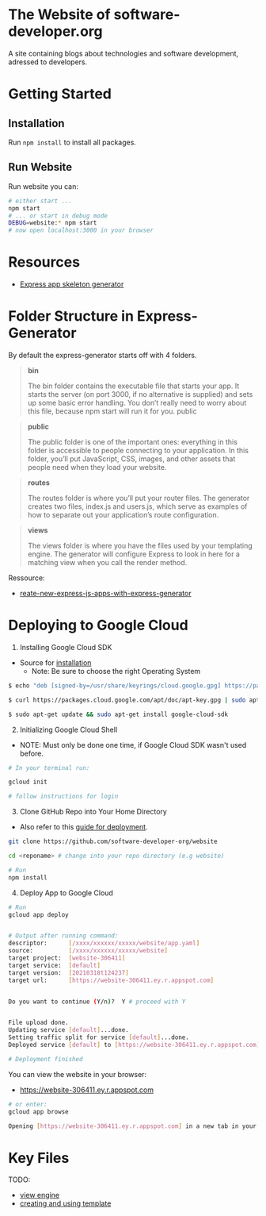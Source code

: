 # The Website of software-developer.org

A site containing blogs about technologies and software development, adressed to developers.

# Getting Started

## Installation

Run `npm install` to install all packages.

## Run Website

Run website you can:

```bash
# either start ...
npm start
# ... or start in debug mode
DEBUG=website:* npm start
# now open localhost:3000 in your browser
```

# Resources

- [Express app skeleton generator](https://expressjs.com/en/starter/generator.html)


# Folder Structure in Express-Generator

By default the express-generator starts off with 4 folders.

> **bin**
>
>The bin folder contains the executable file that starts your app. It starts the server (on port 3000, if no alternative is supplied) and sets up some basic error handling. You don’t really need to worry about this file, because npm start will run it for you.
public

> **public**
>
>The public folder is one of the important ones: ​everything​ in this folder is accessible to people connecting to your application. In this folder, you’ll put JavaScript, CSS, images, and other assets that people need when they load your website.

> **routes**
>
>The routes folder is where you’ll put your router files. The generator creates two files, index.js and users.js, which serve as examples of how to separate out your application’s route configuration.

> **views**
>
>The views folder is where you have the files used by your templating engine. The generator will configure Express to look in here for a matching view when you call the render method.

Ressource: 
- [reate-new-express-js-apps-with-express-generator](https://www.sitepoint.com/create-new-express-js-apps-with-express-generator/)

# Deploying to Google Cloud

1. Installing Google Cloud SDK 

- Source for [installation](https://cloud.google.com/sdk/docs/quickstart#deb)
  - Note: Be sure to choose the right Operating System
```bash
$ echo "deb [signed-by=/usr/share/keyrings/cloud.google.gpg] https://packages.cloud.google.com/apt cloud-sdk main" | sudo tee -a /etc/apt/sources.list.d/google-cloud-sdk.list

$ curl https://packages.cloud.google.com/apt/doc/apt-key.gpg | sudo apt-key --keyring /usr/share/keyrings/cloud.google.gpg add -

$ sudo apt-get update && sudo apt-get install google-cloud-sdk
```
2. Initializing Google Cloud Shell
- NOTE: Must only be done one time, if Google Cloud SDK wasn't used before.
```bash
# In your terminal run:

gcloud init

# follow instructions for login
```

3. Clone GitHub Repo into Your Home Directory
- Also refer to this [guide for deployment](https://levelup.gitconnected.com/how-to-deploy-your-node-js-app-with-google-2cd3771d5b21).

```bash
git clone https://github.com/software-developer-org/website

cd <reponame> # change into your repo directory (e.g website)

# Run 
npm install
```
4. Deploy App to Google Cloud
```bash
# Run
gcloud app deploy


# Output after running command:
descriptor:      [/xxxx/xxxxxx/xxxxx/website/app.yaml]
source:          [/xxxx/xxxxxx/xxxxx/website]
target project:  [website-306411]
target service:  [default]
target version:  [20210318t124237]
target url:      [https://website-306411.ey.r.appspot.com]


Do you want to continue (Y/n)?  Y # proceed with Y


File upload done.
Updating service [default]...done.                                                                                                                                                           
Setting traffic split for service [default]...done.                                                                                                                                          
Deployed service [default] to [https://website-306411.ey.r.appspot.com]

# Deployment finished
```
You can view the website in your browser:
  - https://website-306411.ey.r.appspot.com
  
```bash
# or enter:
gcloud app browse

Opening [https://website-306411.ey.r.appspot.com] in a new tab in your default browser.
```






# Key Files

TODO: 
- [view engine](https://developer.mozilla.org/en-US/docs/Learn/Server-side/Express_Nodejs/skeleton_website#what_view_engine_should_i_use)
- [creating and using template](https://expressjs.com/en/guide/using-template-engines.html)



